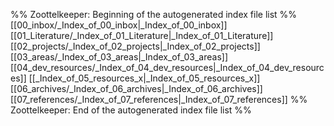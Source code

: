 %% Zoottelkeeper: Beginning of the autogenerated index file list  %%
 [[00_inbox/_Index_of_00_inbox|_Index_of_00_inbox]]
 [[01_Literature/_Index_of_01_Literature|_Index_of_01_Literature]]
 [[02_projects/_Index_of_02_projects|_Index_of_02_projects]]
 [[03_areas/_Index_of_03_areas|_Index_of_03_areas]]
 [[04_dev_resources/_Index_of_04_dev_resources|_Index_of_04_dev_resources]]
 [[_Index_of_05_resources_x|_Index_of_05_resources_x]]
 [[06_archives/_Index_of_06_archives|_Index_of_06_archives]]
 [[07_references/_Index_of_07_references|_Index_of_07_references]]
%% Zoottelkeeper: End of the autogenerated index file list  %%
